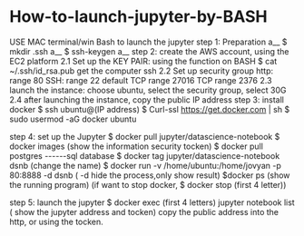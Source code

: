 # How-to-launch-jupyter-by-BASH
USE MAC terminal/win Bash to launch the jupyter
step 1: Preparation a__
         $ mkdir .ssh a__
         $ ssh-keygen a__
step 2: create the AWS account, using the EC2 platform
		2.1 Set up the KEY PAIR: using the function on BASH $ cat ~/.ssh/id_rsa.pub get the computer ssh
		2.2 Set up security group
			http: range 80
			SSH: range 22 default
			TCP range 27016
			TCP range 2376
		2.3 launch the instance: choose ubuntu, select the security group, select 30G
		2.4 after launching the instance, copy the public IP address
step 3: install docker
		$ ssh ubuntu@(IP address)
                           $ Curl-ssl https://get.docker.com | sh
                           $ sudo usermod -aG docker ubuntu

step 4: set up the Jupyter
	$ docker pull jupyter/datascience-notebook $ docker images (show the information security tocken)
              $ docker pull postgres ------sql database
              $ docker tag jupyter/datascience-notebook dsnb (change the name) $ docker run -v /home/ubuntu:/home/jovyan -p 80:8888 -d dsnb ( -d               hide the process,only show result)
              $docker ps (show the running program) (if want to stop docker, $ docker stop (first 4 letter))

step 5: launch the jupyter
	$ docker exec (first 4 letters) jupyter notebook list ( show the jupyter address and tocken)
	copy the public address into the http, or using the tocken.
